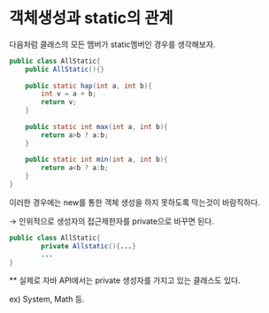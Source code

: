 # 객체생성과 static의 관계

다음처럼 클래스의 모든 멤버가 static멤버인 경우를 생각해보자.

```java
public class AllStatic{
	public AllStatic(){}
	
	public static hap(int a, int b){
		int v = a + b;
		return v;
	}
	
	public static int max(int a, int b){
		return a>b ? a:b;
	}
	
	public static int min(int a, int b){
		return a<b ? a:b;
	}
}
```

이러한 경우에는 new를 통한 객체 생성을 하지 못하도록 막는것이 바람직하다.

→ 인위적으로 생성자의 접근제한자를 private으로 바꾸면 된다.

```java
public class AllStatic{
		private Allstatic(){...}
		...
}
```

** 실제로 자바 API에서는 private 생성자를 가지고 있는 클래스도 있다.

ex) System, Math 등.